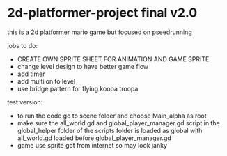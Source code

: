 # 2d-platformer-project final v2.0 
this is a 2d platformer mario game but focused on pseedrunning

jobs to do:
- CREATE OWN SPRITE SHEET FOR ANIMATION AND GAME SPRITE
- change level design to have better game flow
- add timer
- add multiion to level
- use bridge pattern for flying koopa troopa

test version:
- to run the code go to scene folder and choose Main_alpha as root
- make sure the all_world.gd and global_player_manager.gd script in the global_helper folder of the scripts folder is loaded as global with all_world.gd loaded before global_player_manager.gd
- game use sprite got from internet so may look janky
